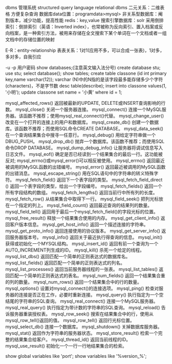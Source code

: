 dbms 管理系统 structured query language
relational dbms 二元关系：二维表格  方便复杂查询
数据库data位置：programdata>mysql>
非关系型数据库：阉割版本，减少功能，提高性能 redis：key,value
搜索引擎数据库：solr  采用倒排索引：倒排索引（英语：Inverted index），也常被称为反向索引、置入档案或反向档案，是一种索引方法，被用来存储在全文搜索下某个单词在一个文档或者一组文档中的存储位置的映射

E-R：entity-relationship
表表关系：1对1(应用不多，可以合成一张表)，1对多，多对多，自我引应

-u -p 用户密码  show databases;(注意英文输入法分号)
create database stu;     use stu;    select database();        show tables; 
create table classone (id int primary key,name varchar(12));
varchar (N)中的N指的是该字段最多能存储多少个字符(characters)，不是字节数
desc table(describe);   insert into classone values(1, '小明');
update classone set name = '小黄' where id = 1;

mysql_affected_rows() 返回被最新的UPDATE, DELETE或INSERT查询影响的行数。
mysql_close() 关闭一个服务器连接。
mysql_connect() 连接一个MySQL服务器。该函数不推荐；使用mysql_real_connect()代替。
mysql_change_user() 改变在一个打开的连接上的用户和数据库。
mysql_create_db() 创建一个数据库。该函数不推荐；而使用SQL命令CREATE DATABASE。
mysql_data_seek() 在一个查询结果集合中搜寻一任意行。
mysql_debug() 用给定字符串做一个DBUG_PUSH。
mysql_drop_db() 抛弃一个数据库。该函数不推荐；而使用SQL命令DROP DATABASE。
mysql_dump_debug_info() 让服务器将调试信息写入日志文件。
mysql_eof() 确定是否已经读到一个结果集合的最后一行。这功能被反对; mysql_errno()或mysql_error()可以相反被使用。
mysql_errno() 返回最近被调用的MySQL函数的出错编号。
mysql_error() 返回最近被调用的MySQL函数的出错消息。
mysql_escape_string() 用在SQL语句中的字符串的转义特殊字符。
mysql_fetch_field() 返回下一个表字段的类型。
mysql_fetch_field_direct () 返回一个表字段的类型，给出一个字段编号。
mysql_fetch_fields() 返回一个所有字段结构的数组。
mysql_fetch_lengths() 返回当前行中所有列的长度。
mysql_fetch_row() 从结果集合中取得下一行。
mysql_field_seek() 把列光标放在一个指定的列上。
mysql_field_count() 返回最近查询的结果列的数量。
mysql_field_tell() 返回用于最后一个mysql_fetch_field()的字段光标的位置。
mysql_free_result() 释放一个结果集合使用的内存。
mysql_get_client_info() 返回客户版本信息。
mysql_get_host_info() 返回一个描述连接的字符串。
mysql_get_proto_info() 返回连接使用的协议版本。
mysql_get_server_info() 返回服务器版本号。
mysql_info() 返回关于最近执行得查询的信息。
mysql_init() 获得或初始化一个MYSQL结构。
mysql_insert_id() 返回有前一个查询为一个AUTO_INCREMENT列生成的ID。
mysql_kill() 杀死一个给定的线程。
mysql_list_dbs() 返回匹配一个简单的正则表达式的数据库名。
mysql_list_fields() 返回匹配一个简单的正则表达式的列名。
mysql_list_processes() 返回当前服务器线程的一张表。
mysql_list_tables() 返回匹配一个简单的正则表达式的表名。
mysql_num_fields() 返回一个结果集合重的列的数量。
mysql_num_rows() 返回一个结果集合中的行的数量。
mysql_options() 设置对mysql_connect()的连接选项。
mysql_ping() 检查对服务器的连接是否正在工作，必要时重新连接。
mysql_query() 执行指定为一个空结尾的字符串的SQL查询。
mysql_real_connect() 连接一个MySQL服务器。
mysql_real_query() 执行指定为带计数的字符串的SQL查询。
mysql_reload() 告诉服务器重装授权表。
mysql_row_seek() 搜索在结果集合中的行，使用从mysql_row_tell()返回的值。
mysql_row_tell() 返回行光标位置。
mysql_select_db() 连接一个数据库。
mysql_shutdown() 关掉数据库服务器。
mysql_stat() 返回作为字符串的服务器状态。
mysql_store_result() 检索一个完整的结果集合给客户。
mysql_thread_id() 返回当前线程的ID。
mysql_use_result() 初始化一个一行一行地结果集合的检索。

show global variables like 'port';
show variables like '%version_%';

